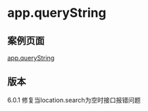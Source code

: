 # app.queryString
 
 ## 案例页面
 [app.queryString](https://www.awebide.com/testCase/#/queryStringCase/Demo/API/data/queryStringCase?title=%E6%9F%A5%E8%AF%A2%E5%AD%97%E7%AC%A6%E4%B8%B2&pageId=queryStringCase)
 
 ## 版本
 
 6.0.1 修复当location.search为空时接口报错问题